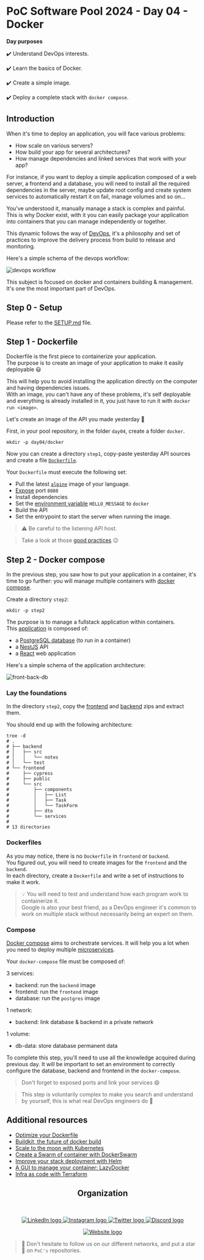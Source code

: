 # PoC Software Pool 2024 - Day 04 - Docker

**Day purposes**

✔️ Understand DevOps interests.

✔️ Learn the basics of Docker.

✔️ Create a simple image.

✔️ Deploy a complete stack with `docker compose`.

## Introduction

When it's time to deploy an application, you will face various problems:
- How scale on various servers?
- How build your app for several architectures?
- How manage dependencies and linked services that work with your app?

For instance, if you want to deploy a simple application composed of a web 
server, a frontend and a database, you will need to install all the
required dependencies in the server, maybe update root config and create
system services to automatically restart it on fail, manage volumes and so on...

You've understood it, manually manage a stack is complex and painful.<br>
This is why Docker exist, with it you can easily package your application
into containers that you can manage independently or together.

This dynamic follows the way of [DevOps](https://aws.amazon.com/devops/what-is-devops/),
it's a philosophy and set of practices to improve the delivery process from
build to release and monitoring.

Here's a simple schema of the devops workflow:

![devops workflow](../../../.github/assets/software/day04/software_devops_workflow.jpeg)

This subject is focused on docker and containers building & management. It's
one the most important part of DevOps.

## Step 0 - Setup

Please refer to the [SETUP.md](./SETUP.md) file.

## Step 1 - Dockerfile

Dockerfile is the first piece to containerize your application.<br>
The purpose is to create an image of your application to make it easily
deployable 😃

This will help you to avoid installing the application directly on the
computer and having dependencies issues.<br>
With an image, you can't have any of these problems, it's self deployable and
everything is already installed in it, you just have to run it with
`docker run <image>`.

Let's create an image of the API you made yesterday 🚀

First, in your pool repository, in the folder `day04`, create a folder `docker`.

```shell
mkdir -p day04/docker
```

Now you can create a directory `step1`, copy-paste yesterday API
sources and create a file [`Dockerfile`](https://docs.docker.com/engine/reference/builder/).

Your `Dockerfile` must execute the following set:
- Pull the latest [`alpine`](https://nickjanetakis.com/blog/the-3-biggest-wins-when-using-alpine-as-a-base-docker-image)
image of your language.
- [Expose](https://docs.docker.com/engine/reference/builder/#expose) port `8080`
- Install dependencies
- Set the [environment variable](https://docs.docker.com/engine/reference/builder/#env)
`HELLO_MESSAGE` to `docker`
- Build the API
- Set the entrypoint to start the server when running the image.

> ⚠️ Be careful to the listening API host.

> Take a look at those [good practices](https://docs.docker.com/develop/develop-images/dockerfile_best-practices/) 😉

## Step 2 - Docker compose

In the previous step, you saw how to put your application in a container,
it's time to go further: you will manage multiple containers with
[docker compose](https://docs.docker.com/compose/).

Create a directory `step2`:

```shell
mkdir -p step2
```

The purpose is to manage a fullstack application within containers.<br>
This [application](./resources) is composed of:
- a [PostgreSQL database](https://www.postgresql.org) (to run in a container)
- a [NestJS](https://nestjs.com) API
- a [React](https://reactjs.org) web application

Here's a simple schema of the application architecture:

![front-back-db](../../../.github/assets/software/day04/software-micro-services.png)

### Lay the foundations

In the directory `step2`, copy the [frontend](./resources/frontend.zip)
and [backend](./resources/backend.zip) zips and extract them.

You should end up with the following architecture:

```shell
tree -d
# .
# ├── backend
# │   ├── src
# │   │   └── notes
# │   └── test
# └── frontend
#     ├── cypress
#     ├── public
#     └── src
#         ├── components
#         │   ├── List
#         │   ├── Task
#         │   └── TaskForm
#         ├── dto
#         └── services
#
# 13 directories
```

### Dockerfiles

As you may notice, there is no `Dockerfile` in `frontend` or `backend`.<br>
You figured out, you will need to create images for the `frontend` and the `backend`.<br>
In each directory, create a `Dockerfile` and write a set of instructions to
make it work.

> 💡 You will need to test and understand how each program work to containerize it.<br>
> Google is also your best friend, as a DevOps engineer it's common to
> work on multiple stack without necessarily being an expert on them.

### Compose

[Docker compose](https://docs.docker.com/compose/compose-file/) aims to
orchestrate services. It will help you a lot when you need to deploy
multiple [microservices](https://aws.amazon.com/microservices/).

Your `docker-compose` file must be composed of:

3 services:
- backend: run the `backend` image
- frontend: run the `frontend` image
- database: run the `postgres` image

1 network:
- backend: link database & backend in a private network

1 volume:
- db-data: store database permanent data

To complete this step, you'll need to use all the knowledge acquired during
previous day. It will be important to set an environment to correctly
configure the database, backend and frontend in the `docker-compose`.

> Don't forget to exposed ports and link your services 😄

> This step is voluntarily complex to make you search and understand
> by yourself, this is what real DevOps engineers do 🚀

## Additional resources

- [Optimize your Dockerfile](https://medium.com/@tonistiigi/faster-multi-platform-builds-dockerfile-cross-compilation-guide-part-1-ec087c719eaf)
- [Buildkit, the future of docker build](https://github.com/moby/buildkit)
- [Scale to the moon with Kubernetes](https://kubernetes.io)
- [Create a Swarm of container with DockerSwarm](https://docs.docker.com/engine/swarm/)
- [Improve your stack deployment with Helm](https://helm.sh)
- [A GUI to manage your container: LazyDocker](https://github.com/jesseduffield/lazydocker)
- [Infra as code with Terraform](https://registry.terraform.io)

<h2 align=center>
Organization
</h2>
<br/>
<p align='center'>
    <a href="https://www.linkedin.com/company/pocinnovation/mycompany/">
        <img src="https://img.shields.io/badge/LinkedIn-0077B5?style=for-the-badge&logo=linkedin&logoColor=white" alt="LinkedIn logo">
    </a>
    <a href="https://www.instagram.com/pocinnovation/">
        <img src="https://img.shields.io/badge/Instagram-E4405F?style=for-the-badge&logo=instagram&logoColor=white" alt="Instagram logo"
>
    </a>
    <a href="https://twitter.com/PoCInnovation">
        <img src="https://img.shields.io/badge/Twitter-1DA1F2?style=for-the-badge&logo=twitter&logoColor=white" alt="Twitter logo">
    </a>
    <a href="https://discord.com/invite/Yqq2ADGDS7">
        <img src="https://img.shields.io/badge/Discord-7289DA?style=for-the-badge&logo=discord&logoColor=white" alt="Discord logo">
    </a>
</p>
<p align=center>
    <a href="https://www.poc-innovation.fr/">
        <img src="https://img.shields.io/badge/WebSite-1a2b6d?style=for-the-badge&logo=GitHub Sponsors&logoColor=white" alt="Website logo">
    </a>
</p>

> 🚀 Don't hesitate to follow us on our different networks, and put a star 🌟 on `PoC's` repositories.
